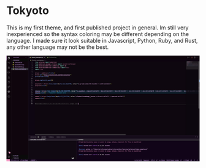 # Tokyoto

This is my first theme, and first published project in general. Im still very inexperienced so the syntax coloring may be different depending on the language. I made sure it look suitable in Javascript, Python, Ruby, and Rust, any other language may not be the best.

![](icons/Tokyoto-Example.png)